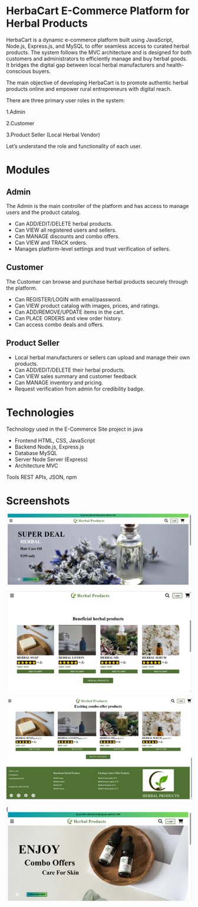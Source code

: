 

# HerbaCart E-Commerce Platform for Herbal Products
HerbaCart is a dynamic e-commerce platform built using JavaScript, Node.js, Express.js, and MySQL to offer seamless access to curated herbal products. The system follows the MVC architecture and is designed for both customers and administrators to efficiently manage and buy herbal goods. It bridges the digital gap between local herbal manufacturers and health-conscious buyers.

The main objective of developing HerbaCart is to promote authentic herbal products online and empower rural entrepreneurs with digital reach.


There are three primary user roles in the system:

1.Admin

2.Customer

3.Product Seller (Local Herbal Vendor)

Let’s understand the role and functionality of each user.

# Modules

## Admin
The Admin is the main controller of the platform and has access to manage users and the product catalog.

* Can ADD/EDIT/DELETE herbal products.
* Can VIEW all registered users and sellers.
* Can MANAGE discounts and combo offers.
* Can VIEW and TRACK orders.
* Manages platform-level settings and trust verification of sellers.

## Customer
The Customer can browse and purchase herbal products securely through the platform.

* Can REGISTER/LOGIN with email/password.
* Can VIEW product catalog with images, prices, and ratings.
* Can ADD/REMOVE/UPDATE items in the cart.
* Can PLACE ORDERS and view order history.
* Can access combo deals and offers.
  
## Product Seller
* Local herbal manufacturers or sellers can upload and manage their own products.
* Can ADD/EDIT/DELETE their herbal products.
* Can VIEW sales summary and customer feedback
* Can MANAGE inventory and pricing.
* Request verification from admin for credibility badge.

# Technologies 

Technology used in the E-Commerce Site project in java

* Frontend	HTML, CSS, JavaScript
* Backend	Node.js, Express.js
* Database	MySQL
* Server	Node Server (Express)
* Architecture	MVC
  
Tools	REST APIs, JSON, npm

# Screenshots

![page 1](https://github.com/vasunthraa325/E-COMMERCE-SITE/blob/main/Images/Screenshot%20(431).png)




![Page 2](https://github.com/vasunthraa325/E-COMMERCE-SITE/blob/main/Images/Page2.png?raw=true)




![Page 3](https://github.com/vasunthraa325/E-COMMERCE-SITE/blob/main/Images/Page3.png?raw=true)



(![page 4](https://github.com/vasunthraa325/E-COMMERCE-SITE/blob/main/Images/Page1.png)



